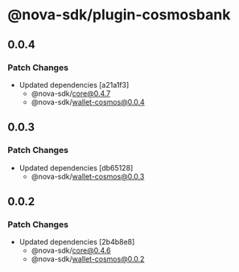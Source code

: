 # @nova-sdk/plugin-cosmosbank

## 0.0.4

### Patch Changes

- Updated dependencies [a21a1f3]
  - @nova-sdk/core@0.4.7
  - @nova-sdk/wallet-cosmos@0.0.4

## 0.0.3

### Patch Changes

- Updated dependencies [db65128]
  - @nova-sdk/wallet-cosmos@0.0.3

## 0.0.2

### Patch Changes

- Updated dependencies [2b4b8e8]
  - @nova-sdk/core@0.4.6
  - @nova-sdk/wallet-cosmos@0.0.2
